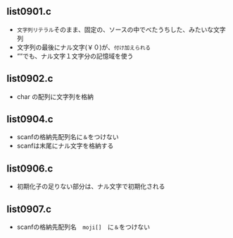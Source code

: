 ## list0901.c
-  `文字列リテラル`そのまま、固定の、ソースの中でべたうちした、みたいな文字列
-  文字列の最後にナル文字(￥０)が、`付け加えられる`
-  ””でも、ナル文字１文字分の記憶域を使う

## list0902.c
-  char の配列に文字列を格納

## list0904.c
-  scanfの格納先配列名に`＆`をつけない
-  scanfは末尾にナル文字を格納する

## list0906.c
-  初期化子の足りない部分は、ナル文字で初期化される

## list0907.c
-  scanfの格納先配列名　`moji[]`　に`＆`をつけない
